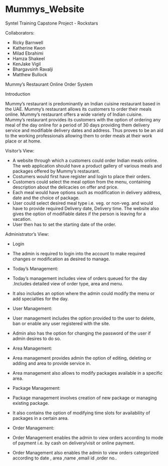 # Mummys_Website

Syntel Training Capstone Project - Rockstars


Collaborators:

- Ricky Barnwell
- Katherine Kwon
- Milad Ebrahimi
- Hamza Shakeel
- KenJake Vigil
- Bhargavsinh Ravalji
- Matthew Bullock


Mummy’s Restaurant Online Order System

Introduction
 
Mummy’s restaurant is predominantly an Indian cuisine restaurant based in the UAE. Mummy’s restaurant allows its customers to order their meals online. Mummy’s restaurant offers a wide variety of Indian cuisine. Mummy’s restaurant provides its customers with the option of ordering any meal of the day online for a period of 30 days providing them delivery service and modifiable delivery dates and address. Thus proves to be an aid to the working professionals allowing them to order meals at their work place or at home.
 
 
Visitor’s View:

- A website through which a customers could order Indian meals online. The web application should have a product gallery of various meals and packages offered by Mummy’s restaurant.
- Costumers would first have register and login to place their orders.
- Customers could select the meal option from the menu, containing description about the delicacies on offer and price.
- Each meal would have options such as modification in delivery address, date and the choice of package.
- User could select desired meal type i.e. veg. or non-veg. and would have to provide required Delivery date, Delivery time. The website also gives the option of modifiable dates if the person is leaving for a vacation.
- User then has to set the starting date of the order.
 
 
Administrator’s View:

- Login
- The admin is required to login into the account to make required changes or modification as desired to manage.

- Today’s Management:
- Today’s management includes view of orders queued for the day .Includes detailed view of order type, area and menu.
- It also includes an option where the admin could modify the menu or add specialties for the day.

- User Management:
- User management includes the option provided to the user to delete, ban or enable any user registered with the site.
- Admin also has the option for changing the password of the user if admin desires to do so.

- Area Management:
- Area management provides admin the option of editing, deleting or adding and area to provide service in.
- Area management also allows to modify packages available in a specific area.

- Package Management:
- Package management involves creation of new package or managing existing package.
- It also contains the option of modifying time slots for availability of packages in a certain area.

- Order Management:
- Order Management enables the admin to view orders according to mode of payment i.e. by cash on delivery/visit or online payment.
- Order Management also enables the admin to view orders categorized according to date , area ,name ,email id ,order no..

 
